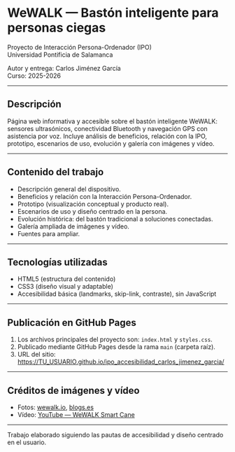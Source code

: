 # WeWALK — Bastón inteligente para personas ciegas

Proyecto de Interacción Persona-Ordenador (IPO)  
Universidad Pontificia de Salamanca

Autor y entrega: Carlos Jiménez García  
Curso: 2025-2026

---

## Descripción
Página web informativa y accesible sobre el bastón inteligente WeWALK: sensores ultrasónicos, conectividad Bluetooth y navegación GPS con asistencia por voz. Incluye análisis de beneficios, relación con la IPO, prototipo, escenarios de uso, evolución y galería con imágenes y vídeo.

---

## Contenido del trabajo
- Descripción general del dispositivo.  
- Beneficios y relación con la Interacción Persona-Ordenador.  
- Prototipo (visualización conceptual y producto real).  
- Escenarios de uso y diseño centrado en la persona.  
- Evolución histórica: del bastón tradicional a soluciones conectadas.  
- Galería ampliada de imágenes y vídeo.  
- Fuentes para ampliar.

---

## Tecnologías utilizadas
- HTML5 (estructura del contenido)  
- CSS3 (diseño visual y adaptable)  
- Accesibilidad básica (landmarks, skip-link, contraste), sin JavaScript

---

## Publicación en GitHub Pages
1. Los archivos principales del proyecto son: `index.html` y `styles.css`.  
2. Publicado mediante GitHub Pages desde la rama `main` (carpeta raíz).  
3. URL del sitio:  
   https://TU_USUARIO.github.io/ipo_accesibilidad_carlos_jimenez_garcia/

---

## Créditos de imágenes y vídeo
- Fotos: [wewalk.io](https://wewalk.io), [blogs.es](https://i.blogs.es/cc4782/wewalk-3/840_560.jpg)  
- Vídeo: [YouTube — WeWALK Smart Cane](https://youtu.be/1P-9Ti0Kuhk)

---

Trabajo elaborado siguiendo las pautas de accesibilidad y diseño centrado en el usuario.
